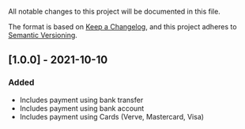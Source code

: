 All notable changes to this project will be documented in this file.

The format is based on [Keep a Changelog](https://keepachangelog.com/en/1.0.0/),
and this project adheres to [Semantic Versioning](https://semver.org/spec/v2.0.0.html).

## [1.0.0] - 2021-10-10
### Added
- Includes payment using bank transfer
- Includes payment using bank account
- Includes payment using Cards (Verve, Mastercard, Visa)

